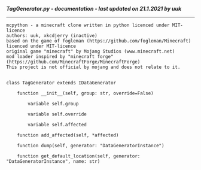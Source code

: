 ***TagGenerator.py - documentation - last updated on 21.1.2021 by uuk***
___

    mcpython - a minecraft clone written in python licenced under MIT-licence
    authors: uuk, xkcdjerry (inactive)
    based on the game of fogleman (https://github.com/fogleman/Minecraft) licenced under MIT-licence
    original game "minecraft" by Mojang Studios (www.minecraft.net)
    mod loader inspired by "minecraft forge" (https://github.com/MinecraftForge/MinecraftForge)
    This project is not official by mojang and does not relate to it.


    class TagGenerator extends IDataGenerator

        function __init__(self, group: str, override=False)

            variable self.group

            variable self.override

            variable self.affected

        function add_affected(self, *affected)

        function dump(self, generator: "DataGeneratorInstance")

        function get_default_location(self, generator: "DataGeneratorInstance", name: str)
